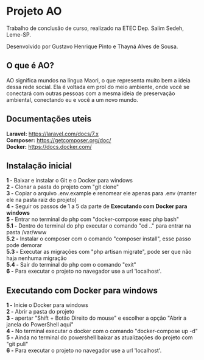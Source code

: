 # Projeto AO

Trabalho de conclusão de curso, realizado na ETEC Dep. Salim Sedeh, Leme-SP.

Desenvolvido por Gustavo Henrique Pinto e Thayná Alves de Sousa.

## O que é AO?

AO significa mundos na língua Maori, o que representa muito bem a ideia dessa rede social. Ela é voltada em prol do meio ambiente, onde você se conectará com outras pessoas com a mesma ideia de preservação ambiental, conectando eu e você a um novo mundo.

## Documentações uteis

**Laravel:** https://laravel.com/docs/7.x <br/>
**Composer:** https://getcomposer.org/doc/ <br/>
**Docker:** https://docs.docker.com/ <br/>

## Instalação inicial

**1 -** Baixar e instalar o Git e o Docker para windows <br/>
**2 -** Clonar a pasta do projeto com "git clone"<br/>
**3 -** Copiar o arquivo .env.example e renomear ele apenas para .env (manter ele na pasta raiz do projeto) <br/>
**4 -** Seguir os passos de 1 a 5 da parte de **Executando com Docker para windows** <br/>
**5 -** Entrar no terminal do php com "docker-compose exec php bash" <br/>
**5.1 -** Dentro do terminal do php executar o comando "cd .." para entrar na pasta /var/www <br/>
**5.2 -** Instalar o composer com o comando "composer install", esse passo pode demorar <br/>
**5.3 -** Executar as migrações com "php artisan migrate", pode ser que não haja nenhuma migração <br/>
**5.4 -** Sair do terminal do php com o comando "exit" <br/>
**6 -** Para executar o projeto no navegador use a url 'localhost'. <br/>

## Executando com Docker para windows

**1 -** Inicie o Docker para windows <br/>
**2 -** Abrir a pasta do projeto <br/>
**3 -** apertar "Shift + Botão Direito do mouse" e escolher a opção "Abrir a janela do PowerShell aqui" <br/>
**4 -** No terminal executar o docker com o comando "docker-compose up -d" <br/>
**5 -** Ainda no terminal do powershell baixar as atualizações do projeto com "git pull" <br/>
**6 -** Para executar o projeto no navegador use a url 'localhost'. <br/>
